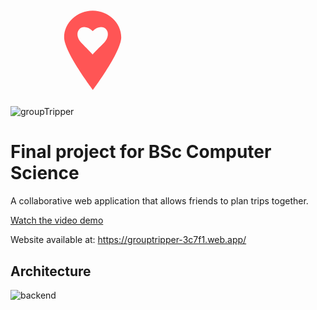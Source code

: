 <?xml version="1.0" encoding="UTF-8" standalone="no"?>
<!-- Created with Inkscape (http://www.inkscape.org/) -->

<svg
   width="70mm"
   height="40mm"
   viewBox="0 0 165 82"
   version="1.1"
   id="svg714"
   inkscape:version="1.2.2 (732a01da63, 2022-12-09)"
   sodipodi:docname="groupTripper.svg"
   xmlns:inkscape="http://www.inkscape.org/namespaces/inkscape"
   xmlns:sodipodi="http://sodipodi.sourceforge.net/DTD/sodipodi-0.dtd"
   xmlns="http://www.w3.org/2000/svg"
   xmlns:svg="http://www.w3.org/2000/svg">
  <defs
     id="defs711">
    <rect
       x="85.254662"
       y="261.22903"
       width="813.1983"
       height="263.41504"
       id="rect772" />
  </defs>
  <g
     inkscape:label="Layer 1"
     inkscape:groupmode="layer"
     id="layer1">
    <path
       id="path115"
       style="fill:#ff5555;stroke-width:0.261885"
       d="m 82.008024,1.4460066 c -15.732017,0 -28.48529,12.1463234 -28.48529,26.7850814 0,14.638771 28.77863,52.453401 28.77863,52.453401 0,0 28.191976,-37.81463 28.191976,-52.453401 0,-14.638767 -12.753264,-26.7850904 -28.485316,-26.7850814 z M 73.580463,17.906238 c 2.702622,-0.03908 5.713022,1.250009 8.115341,3.742251 l 0.31065,0.32308 0.3285,-0.339529 c 4.052872,-4.190358 9.821752,-4.960789 12.934702,-1.728042 3.11291,3.232736 2.35657,9.208426 -1.69654,13.398531 l -0.32272,0.33354 c -11.234232,11.14473 -11.262832,11.64456 -11.262832,11.64456 0,0 0.0591,-0.098 -11.243933,-11.66451 l -0.316955,-0.32905 c -4.046005,-4.197474 -4.790118,-10.172042 -1.668724,-13.396028 1.268082,-1.309731 2.97334,-1.958175 4.822511,-1.984803 z" />
    <text
       xml:space="preserve"
       transform="matrix(0.26458333,0,0,0.26458333,-22.26777,-28.340799)"
       id="text770"
       style="font-style:normal;font-variant:normal;font-weight:normal;font-stretch:normal;font-size:96px;font-family:'Century Gothic';-inkscape-font-specification:'Century Gothic';white-space:pre;shape-inside:url(#rect772);fill:#000000"><tspan
         x="85.253906"
         y="348.38448"
         id="tspan958"><tspan
           style="font-weight:bold;-inkscape-font-specification:'Century Gothic, Bold'"
           id="tspan956"></tspan></tspan></text>
  </g>
</svg>


![groupTripper](https://github.com/SusyVenta/UniFinalProject/assets/38073635/a69866a3-c95e-43f7-8e74-45341e59d14f)

# Final project for BSc Computer Science 

A collaborative web application that allows friends to plan trips together.

[Watch the video demo](https://youtu.be/CyFVA4VrvRQ?si=K6v6HPXNiTFMTWnu)

Website available at: https://grouptripper-3c7f1.web.app/ 

## Architecture


![backend](https://github.com/SusyVenta/UniFinalProject/assets/38073635/d36026e8-5144-439c-9af0-56d7402c438f)

